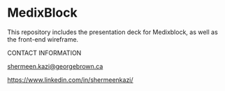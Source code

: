 # MedixBlock
This repository includes the presentation deck for Medixblock, as well as the front-end wireframe.

CONTACT INFORMATION

shermeen.kazi@georgebrown.ca

https://www.linkedin.com/in/shermeenkazi/
